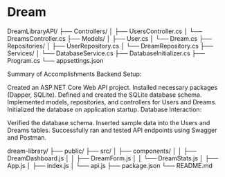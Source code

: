 # Dream

DreamLibraryAPI/
├── Controllers/
│ ├── UsersController.cs
│ └── DreamsController.cs
├── Models/
│ ├── User.cs
│ └── Dream.cs
├── Repositories/
│ ├── UserRepository.cs
│ └── DreamRepository.cs
├── Services/
│ └── DatabaseService.cs
├── DatabaseInitializer.cs
├── Program.cs
└── appsettings.json

Summary of Accomplishments
Backend Setup:

Created an ASP.NET Core Web API project.
Installed necessary packages (Dapper, SQLite).
Defined and created the SQLite database schema.
Implemented models, repositories, and controllers for Users and Dreams.
Initialized the database on application startup.
Database Interaction:

Verified the database schema.
Inserted sample data into the Users and Dreams tables.
Successfully ran and tested API endpoints using Swagger and Postman.


dream-library/
├── public/
├── src/
│   ├── components/
│   │   ├── DreamDashboard.js
│   │   ├── DreamForm.js
│   │   └── DreamStats.js
│   ├── App.js
│   ├── index.js
│   └── api.js
├── package.json
└── README.md
